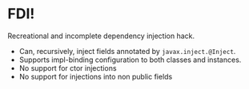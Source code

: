 FDI!
===

Recreational and incomplete dependency injection hack.

 - Can, recursively, inject fields annotated by `javax.inject.@Inject`.
 - Supports impl-binding configuration to both classes and instances.
 - No support for ctor injections
 - No support for injections into non public fields
